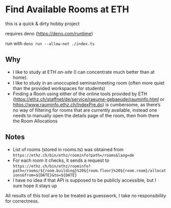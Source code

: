 # Find Available Rooms at ETH

this is a quick & dirty hobby project

requires deno (https://deno.com/runtime)

run with `deno run --allow-net ./index.ts`

## Why

- I like to study at ETH _on-site_ (I can concentrate much better than at home).
- I like to study in an unoccupied seminar/meeting room (often more quiet than
  the provided workspaces for students)
- Finding a Room using either of the online tools provided by ETH
  (https://ethz.ch/staffnet/de/service/raeume-gebaeude/rauminfo.html or
  https://www.rauminfo.ethz.ch/IndexPre.do) is cumbersome, as there’s no way of
  filtering for rooms that are currently available, instead one needs to
  manually open the details page of the room, then from there the Room
  Allocations

## Notes

- List of rooms (stored in rooms.ts) was obtained from
  `https://ethz.ch/bin/ethz/roominfo?path=/rooms&lang=de`
- For each room it checks, it sends a request to
  `https://ethz.ch/bin/ethz/roominfo?path=/rooms/${room.building}%20${room.floor}%20${room.room}/allocations&from=${DATE}&to=${DATE}`
- I have no idea if that API is supposed to be publicly accessible, but I sure
  hope it stays up

All results of this tool are to be treated as guesswork, I take no
responsibility for correctness.
